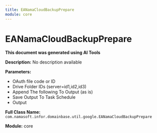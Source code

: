 ```yaml
---
title: EANamaCloudBackupPrepare
module: core
---
```



<div class='entity-flows'>

# EANamaCloudBackupPrepare

**This document was generated using AI Tools**

**Description:** No description available

**Parameters:**
- OAuth file code or ID
- Drive Folder IDs (server=id1,id2,id3)
- Append The following To Output (as is)
- Save Output To Task Schedule
- Output

**Full Class Name:** `com.namasoft.infor.domainbase.util.google.EANamaCloudBackupPrepare`

**Module:** core


</div>

